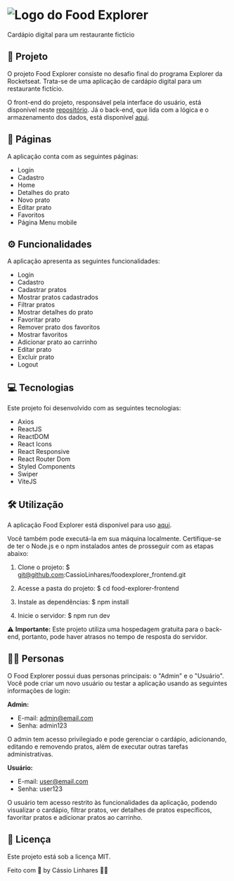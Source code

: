 # ![Logo do Food Explorer](https://i.imgur.com/fk0Vker.png) 
Cardápio digital para um restaurante fictício

## 🚀 Projeto
O projeto Food Explorer consiste no desafio final do programa Explorer da Rocketseat. Trata-se de uma aplicação de cardápio digital para um restaurante fictício.

O front-end do projeto, responsável pela interface do usuário, está disponível neste [repositório](https://github.com/CassioLinhares/foodexplorer_frontend/tree/main). Já o back-end, que lida com a lógica e o armazenamento dos dados, está disponível [aqui](foodexplorer-api-npff.onrender.com).

## 📄 Páginas
A aplicação conta com as seguintes páginas:

- Login
- Cadastro
- Home
- Detalhes do prato
- Novo prato
- Editar prato
- Favoritos
- Página Menu mobile

## ⚙️ Funcionalidades
A aplicação apresenta as seguintes funcionalidades:

- Login
- Cadastro
- Cadastrar pratos
- Mostrar pratos cadastrados
- Filtrar pratos
- Mostrar detalhes do prato
- Favoritar prato
- Remover prato dos favoritos
- Mostrar favoritos
- Adicionar prato ao carrinho
- Editar prato
- Excluir prato
- Logout

## 💻 Tecnologias
Este projeto foi desenvolvido com as seguintes tecnologias:

- Axios
- ReactJS
- ReactDOM
- React Icons
- React Responsive
- React Router Dom
- Styled Components
- Swiper
- ViteJS

## 🛠️ Utilização
A aplicação Food Explorer está disponível para uso [aqui](link_para_a_aplicacao).

Você também pode executá-la em sua máquina localmente. Certifique-se de ter o Node.js e o npm instalados antes de prosseguir com as etapas abaixo:

1. Clone o projeto:
$ git@github.com:CassioLinhares/foodexplorer_frontend.git

2. Acesse a pasta do projeto:
$ cd food-explorer-frontend

3. Instale as dependências:
$ npm install

4. Inicie o servidor:
$ npm run dev


⚠️ **Importante:** Este projeto utiliza uma hospedagem gratuita para o back-end, portanto, pode haver atrasos no tempo de resposta do servidor.

## 👩‍💻 Personas
O Food Explorer possui duas personas principais: o "Admin" e o "Usuário". Você pode criar um novo usuário ou testar a aplicação usando as seguintes informações de login:

**Admin:**
- E-mail: admin@email.com
- Senha: admin123

O admin tem acesso privilegiado e pode gerenciar o cardápio, adicionando, editando e removendo pratos, além de executar outras tarefas administrativas.

**Usuário:**
- E-mail: user@email.com
- Senha: user123

O usuário tem acesso restrito às funcionalidades da aplicação, podendo visualizar o cardápio, filtrar pratos, ver detalhes de pratos específicos, favoritar pratos e adicionar pratos ao carrinho.

## 📝 Licença
Este projeto está sob a licença MIT.

Feito com 💜 by Cássio Linhares 👋🏾
